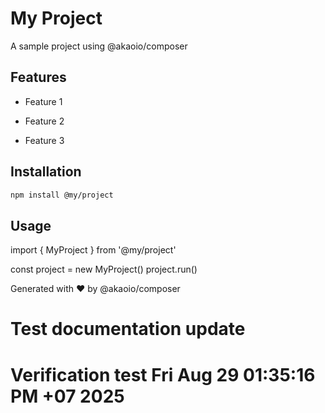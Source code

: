 # My Project

A sample project using @akaoio/composer

## Features


- Feature 1

- Feature 2

- Feature 3


## Installation

```bash
npm install @my/project
```

## Usage

import { MyProject } from '@my/project'

const project = new MyProject()
project.run()


Generated with ❤️ by @akaoio/composer
# Test documentation update
# Verification test Fri Aug 29 01:35:16 PM +07 2025
